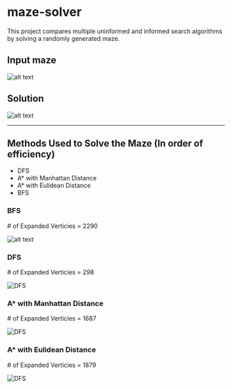 # maze-solver

This project compares multiple uninformed and informed search algorithms by solving a randomly generated maze.

## Input maze
![alt text](./images/mazeV2.png "Title")

## Solution 
![alt text](./images/mazeV2_sol.png "Title")


---
## Methods Used to Solve the Maze (In order of efficiency)
- DFS
- A* with Manhattan Distance
- A* with Eulidean Distance
- BFS

### BFS

\# of Expanded Verticies = 2290

![alt text](./images/BFS.png "Title")

### DFS

\# of Expanded Verticies = 298

![DFS](./images/DFS.png "DFS")

### A* with Manhattan Distance

\# of Expanded Verticies = 1687

![DFS](./images/manhattan.png "DFS")

### A* with Eulidean Distance

\# of Expanded Verticies = 1879

![DFS](./images/Euclidean.png "DFS")